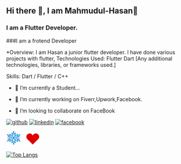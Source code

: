 ## Hi there 👋,  I am Mahmudul-Hasan👋

### I am a Flutter Developer.

###I am a frotend Developer

*Overview:
I am Hasan a junior flutter developer. I have done various projects with flutter,
Technologies Used:
Flutter
Dart
[Any additional technologies, libraries, or frameworks used.]

Skills: Dart / Flutter / C++

- 🌱 I’m currently a Student...

- 🔭 I’m currently working on Fiverr,Upwork,Facebook. 
- 👯 I’m looking to collaborate on FaceBook


[<img src='https://cdn.jsdelivr.net/npm/simple-icons@3.0.1/icons/github.svg' alt='github' height='40'>](https://github.com/mahmudulhasan-app)  [<img src='https://cdn.jsdelivr.net/npm/simple-icons@3.0.1/icons/linkedin.svg' alt='linkedin' height='40'>](https://www.linkedin.com/in/https://www.linkedin.com/in/mahmudul-hasan-a195a0293//)  [<img src='https://cdn.jsdelivr.net/npm/simple-icons@3.0.1/icons/facebook.svg' alt='facebook' height='40'>](https://www.facebook.com/https://www.facebook.com/profile.php?id=100066454374597)  

<a href='https://archiveprogram.github.com/'><img src='https://raw.githubusercontent.com/acervenky/animated-github-badges/master/assets/acbadge.gif' width='40' height='40'></a> <a href='https://docs.github.com/en/github/supporting-the-open-source-community-with-github-sponsors'><img src='https://raw.githubusercontent.com/acervenky/animated-github-badges/master/assets/sponsorbadge.gif' width='35' height='35'></a> 

[![Top Langs](https://github-readme-stats.vercel.app/api/top-langs/?username=mahmudulhasan-app)](https://github.com/anuraghazra/github-readme-stats)

